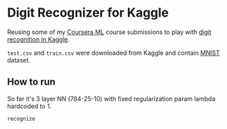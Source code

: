 # Digit Recognizer for Kaggle

Reusing some of my [Coursera ML](https://github.com/makaroni4/coursera_ml_course) course submissions to play with [digit recognition in Kaggle](https://github.com/makaroni4/coursera_ml_course).

`test.csv` and `train.csv` were downloaded from Kaggle and contain [MNIST](https://en.wikipedia.org/wiki/MNIST_database) dataset.

## How to run

So far it's 3 layer NN (784-25-10) with fixed regularization param lambda hardcoded to 1.

~~~octave
recognize
~~~
